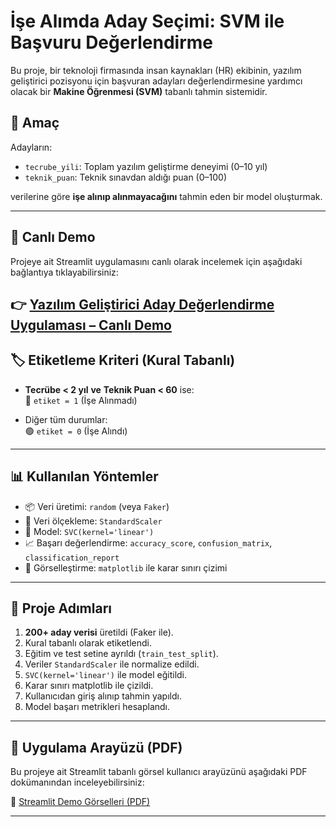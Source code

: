 # İşe Alımda Aday Seçimi: SVM ile Başvuru Değerlendirme

Bu proje, bir teknoloji firmasında insan kaynakları (HR) ekibinin, yazılım geliştirici pozisyonu için başvuran adayları değerlendirmesine yardımcı olacak bir **Makine Öğrenmesi (SVM)** tabanlı tahmin sistemidir.

## 🎯 Amaç

Adayların:
- `tecrube_yili`: Toplam yazılım geliştirme deneyimi (0–10 yıl)
- `teknik_puan`: Teknik sınavdan aldığı puan (0–100)

verilerine göre **işe alınıp alınmayacağını** tahmin eden bir model oluşturmak.

---
## 🚀 Canlı Demo

Projeye ait Streamlit uygulamasını canlı olarak incelemek için aşağıdaki bağlantıya tıklayabilirsiniz:

👉 [Yazılım Geliştirici Aday Değerlendirme Uygulaması – Canlı Demo](https://svm-candidate-evaluation-api.streamlit.app/)
---

## 🏷️ Etiketleme Kriteri (Kural Tabanlı)

- **Tecrübe < 2 yıl** **ve** **Teknik Puan < 60** ise:  
  🔴 `etiket = 1` (İşe Alınmadı)
  
- Diğer tüm durumlar:  
  🟢 `etiket = 0` (İşe Alındı)

---

## 📊 Kullanılan Yöntemler

- 📦 Veri üretimi: `random` (veya `Faker`)
- 📏 Veri ölçekleme: `StandardScaler`
- 🤖 Model: `SVC(kernel='linear')`
- 📈 Başarı değerlendirme: `accuracy_score`, `confusion_matrix`, `classification_report`
- 🧩 Görselleştirme: `matplotlib` ile karar sınırı çizimi

---

## 🔧 Proje Adımları

1. **200+ aday verisi** üretildi (Faker ile).
2. Kural tabanlı olarak etiketlendi.
3. Eğitim ve test setine ayrıldı (`train_test_split`).
4. Veriler `StandardScaler` ile normalize edildi.
5. `SVC(kernel='linear')` ile model eğitildi.
6. Karar sınırı matplotlib ile çizildi.
7. Kullanıcıdan giriş alınıp tahmin yapıldı.
8. Model başarı metrikleri hesaplandı.

---

## 🎥 Uygulama Arayüzü (PDF)

Bu projeye ait Streamlit tabanlı görsel kullanıcı arayüzünü aşağıdaki PDF dokümanından inceleyebilirsiniz:

📄 [Streamlit Demo Görselleri (PDF)](https://github.com/BernaUzunoglu/svm-candidate-evaluation-api/blob/main/assets/streamlit-ui-demo.pdf)

---